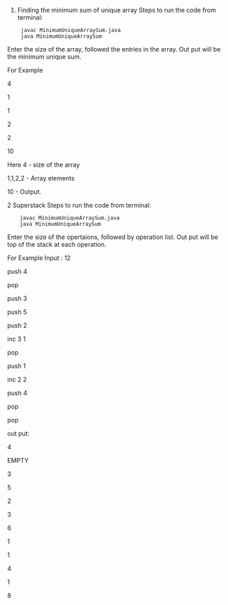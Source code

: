 1. Finding the minimum sum of unique array
Steps to run the code from terminal:

        javac MinimumUniqueArraySum.java
        java MinimumUniqueArraySum

Enter the size of the array, followed the entries in the array. Out put will be the minimum unique sum.

For Example

4

1

1

2

2

10

Here 
4 - size of the array

1,1,2,2 - Array elements

10 - Output.



2 Superstack
Steps to run the code from terminal:

        javac MinimumUniqueArraySum.java
        java MinimumUniqueArraySum

Enter the size of the opertaions, followed by operation list. Out put will be top of the stack at each operation.

For Example
Input : 
12

push 4

pop

push 3

push 5

push 2

inc 3 1

pop

push 1

inc 2 2

push 4

pop

pop

out put: 

4

EMPTY

3

5

2

3

6

1

1

4

1

8
